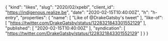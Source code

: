 {
  "kind": "likes",
  "slug": "2020/02/xpebl",
  "client_id": "https://indigenous.realize.be",
  "date": "2020-02-15T10:40:00Z",
  "h": "h-entry",
  "properties": {
    "name": [
      "Like of @DrakeGatsby's tweet"
    ],
    "like-of": [
      "https://twitter.com/DrakeGatsby/status/1228321843301552129"
    ],
    "published": [
      "2020-02-15T10:40:00Z"
    ],
    "syndication": [
      "https://twitter.com/DrakeGatsby/status/1228321843301552129"
    ]
  }
}
